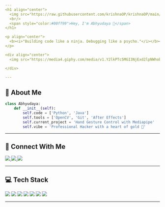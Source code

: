 ```yaml
---
<h1 align="center">
  <img src="https://raw.githubusercontent.com/krishnaOP/krishnaOP/main/assets/hacker-coding.gif" width="100px" />
  <br/>
  <span style="color:#00ff99">Hey, I'm Abhyudaya 👾</span>
</h1>

<p align="center">
  <b><i>"Building code like a ninja. Debugging like a psycho."</i></b><br/><b><i>"Learning languages currently."</i></b>
</p>

<div align="center">
  <img src="https://media4.giphy.com/media/v1.Y2lkPTc5MGI3NjExd2lpNWhobHZtdmZvOWVvd29jNW1pc3ZsdWk1MGZ2MmwwdnNqMThvaCZlcD12MV9pbnRlcm5hbF9naWZfYnlfaWQmY3Q9Zw/KAq5w47R9rmTuvWOWa/giphy.gif" width="100" /><img src="https://github.com/user-attachments/assets/1c56848a-9be1-46fd-99af-dee2eca62911"width="80"/>

</div>

---
```


## 🧠 About Me
```python
class Abhyudaya:
    def __init__(self):
        self.code = ['Python', 'Java']
        self.tools = ['OpenCV', 'Git', 'After Effects']
        self.current_project = 'Hand Gesture Control with Mediapipe'
        self.vibe = 'Professional Hacker with a heart of gold 🖤'
```

---

## 📡 Connect With Me
<p align="left">
  <a href="https://linkedin.com/in/Abhyudaya" target="_blank">
    <img src="https://img.shields.io/badge/LinkedIn-%230077B5.svg?style=for-the-badge&logo=linkedin&logoColor=white" />
  </a>
  <a href="mailto:dogged.coder@gmail.com" target="_blank">
    <img src="https://img.shields.io/badge/Gmail-D14836?style=for-the-badge&logo=gmail&logoColor=white" />
  </a>
  <a href="https://reddit.com/user/DEADman2007" target="_blank">
    <img src="https://img.shields.io/badge/Reddit-%23FF4500.svg?style=for-the-badge&logo=reddit&logoColor=white" />
  </a>
</p>

---

## 💻 Tech Stack
<p align="left">
  <img src="https://img.shields.io/badge/java-%23ED8B00.svg?style=for-the-badge&logo=openjdk&logoColor=white" />
  <img src="https://img.shields.io/badge/python-3670A0?style=for-the-badge&logo=python&logoColor=ffdd54" />
  <img src="https://img.shields.io/badge/opencv-%23white.svg?style=for-the-badge&logo=opencv&logoColor=white" />
  <img src="https://img.shields.io/badge/git-%23F05033.svg?style=for-the-badge&logo=git&logoColor=white" />
  <img src="https://img.shields.io/badge/github-%23121011.svg?style=for-the-badge&logo=github&logoColor=white" />
  <img src="https://img.shields.io/badge/after%20effects-9999FF.svg?style=for-the-badge&logo=Adobe%20After%20Effects&logoColor=white" />
  <img src="https://img.shields.io/badge/photoshop-31A8FF.svg?style=for-the-badge&logo=adobe%20photoshop&logoColor=white" />
</p>

---

